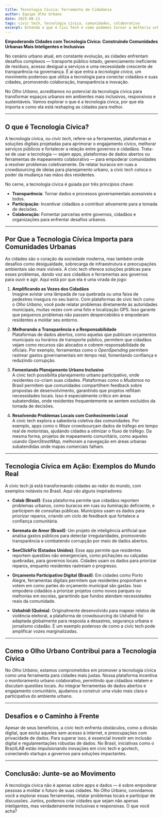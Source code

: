 ```yaml
---
title: Tecnologia Cívica: Ferramenta de Cidadania
author: Equipe Olho Urbano
date: 2025-08-13
tags: civic tech, tecnologia cívica, comunidades, colaborativo
excerpt: Entenda o que é Civi Tech e como podemos tornar a melhoria urbano a partir de comportamento colaborativos. 
---
```


**Empoderando Cidades com Tecnologia Cívica: Construindo Comunidades Urbanas Mais Inteligentes e Inclusivas**

No cenário urbano atual, em constante evolução, as cidades enfrentam desafios complexos — transporte público lotado, gerenciamento ineficiente de resíduos, acesso desigual a serviços e uma necessidade crescente de transparência na governança. É aí que entra a *tecnologia cívica*, um movimento poderoso que utiliza a tecnologia para conectar cidadãos e suas cidades, promovendo colaboração, transparência e inovação. 

No *Olho Urbano*, acreditamos no potencial da tecnologia cívica para transformar espaços urbanos em ambientes mais inclusivos, responsivos e sustentáveis. Vamos explorar o que é a tecnologia cívica, por que ela importa e como ela está reshaping as cidades para melhor.

---

## O que é Tecnologia Cívica?

A tecnologia cívica, ou *civic tech*, refere-se a ferramentas, plataformas e soluções digitais projetadas para aprimorar o engajamento cívico, melhorar serviços públicos e fortalecer a relação entre governos e cidadãos. Trata-se de usar a tecnologia — sejam apps, plataformas de dados abertos ou ferramentas de mapeamento colaborativo — para empoderar comunidades a resolver problemas coletivamente. De relatar buracos em ruas a crowdsourcing de ideias para planejamento urbano, a civic tech coloca o poder da mudança nas mãos dos residentes.

No cerne, a tecnologia cívica é guiada por três princípios chave:
- **Transparência**: Tornar dados e processos governamentais acessíveis a todos.
- **Participação**: Incentivar cidadãos a contribuir ativamente para a tomada de decisões.
- **Colaboração**: Fomentar parcerias entre governos, cidadãos e organizações para enfrentar desafios urbanos.

---

## Por Que a Tecnologia Cívica Importa para Comunidades Urbanas

As cidades são o coração da sociedade moderna, mas também onde desafios como desigualdade, sobrecarga de infraestrutura e preocupações ambientais são mais visíveis. A civic tech oferece soluções práticas para esses problemas, dando voz aos cidadãos e ferramentas aos governos para ouvir e agir. Aqui está por que ela é uma virada de jogo:

1. **Amplificando as Vozes dos Cidadãos**  
   Imagine avistar uma lâmpada de rua quebrada ou uma faixa de pedestres insegura no seu bairro. Com plataformas de civic tech como o *Olho Urbano*, você pode relatar problemas diretamente às autoridades municipais, muitas vezes com uma foto e localização GPS. Isso garante que pequenos problemas não passem despercebidos e empoderam residentes a moldar seu entorno.

2. **Melhorando a Transparência e a Responsabilidade**  
   Plataformas de dados abertos, como aquelas que publicam orçamentos municipais ou horários de transporte público, permitem que cidadãos vejam como recursos são alocados e cobrem responsabilidade de oficiais. Por exemplo, ferramentas como o *OpenSpending* permitem rastrear gastos governamentais em tempo real, fomentando confiança e reduzindo corrupção.

3. **Fomentando Planejamento Urbano Inclusivo**  
   A civic tech possibilita planejamento urbano participativo, onde residentes co-criam suas cidades. Plataformas como o *Mudamos* no Brasil permitem que comunidades compartilhem feedback sobre propostas de desenvolvimento, garantindo que projetos reflitam necessidades locais. Isso é especialmente crítico em áreas subatendidas, onde residentes frequentemente se sentem excluídos da tomada de decisões.

4. **Resolvendo Problemas Locais com Conhecimento Local**  
   A civic tech explora a sabedoria coletiva das comunidades. Por exemplo, apps como o *Waze* crowdsourçam dados de tráfego em tempo real de motoristas, ajudando cidades a otimizar o fluxo de tráfego. Da mesma forma, projetos de mapeamento comunitário, como aqueles usando *OpenStreetMap*, melhoram a navegação em áreas urbanas subatendidas onde mapas comerciais falham.

---

## Tecnologia Cívica em Ação: Exemplos do Mundo Real

A civic tech já está transformando cidades ao redor do mundo, com exemplos notáveis no Brasil. Aqui vão alguns inspiradores:

- **Colab (Brasil)**: Essa plataforma permite que cidadãos reportem problemas urbanos, como buracos em ruas ou iluminação deficiente, e participem de consultas públicas. Municípios usam os dados para priorizar reparos, criando um ciclo de feedback que fortalece a confiança comunitária.
  
- **Serenata de Amor (Brasil)**: Um projeto de inteligência artificial que analisa gastos públicos para detectar irregularidades, promovendo transparência e combatendo corrupção por meio de dados abertos.

- **SeeClickFix (Estados Unidos)**: Esse app permite que residentes reportem questões não emergenciais, como pichações ou calçadas quebradas, para governos locais. Cidades usam os dados para priorizar reparos, enquanto residentes rastreiam o progresso.

- **Orçamento Participativo Digital (Brasil)**: Em cidades como Porto Alegre, ferramentas digitais permitem que residentes proponham e votem em como partes do orçamento municipal são gastas. Isso empodera cidadãos a priorizar projetos como novos parques ou melhorias em escolas, garantindo que fundos atendam necessidades reais da comunidade.

- **Ushahidi (Quênia)**: Originalmente desenvolvido para mapear relatos de violência eleitoral, a plataforma de crowdsourcing do Ushahidi foi adaptada globalmente para resposta a desastres, segurança urbana e jornalismo cidadão. É um exemplo poderoso de como a civic tech pode amplificar vozes marginalizadas.

---

## Como o Olho Urbano Contribui para a Tecnologia Cívica

No *Olho Urbano*, estamos comprometidos em promover a tecnologia cívica como uma ferramenta para cidades mais justas. Nossa plataforma incentiva o monitoramento urbano colaborativo, permitindo que cidadãos relatem e discutam questões locais. Ao integrar ferramentas de dados abertos e engajamento comunitário, ajudamos a construir uma visão mais clara e participativa do ambiente urbano.

---

## Desafios e o Caminho à Frente

Apesar de seus benefícios, a civic tech enfrenta obstáculos, como a divisão digital, que exclui aqueles sem acesso à internet, e preocupações com privacidade de dados. Para superar isso, é essencial investir em inclusão digital e regulamentações robustas de dados. No Brasil, iniciativas como o BrazilLAB estão impulsionando inovações em civic tech e govtech, conectando startups a governos para soluções impactantes.

---

## Conclusão: Junte-se ao Movimento

A tecnologia cívica não é apenas sobre apps e dados — é sobre empoderar pessoas a moldar o futuro de suas cidades. No *Olho Urbano*, convidamos você a explorar essas ferramentas, relatar problemas locais e participar de discussões. Juntos, podemos criar cidades que sejam não apenas inteligentes, mas verdadeiramente inclusivas e responsivas. O que você acha? 

